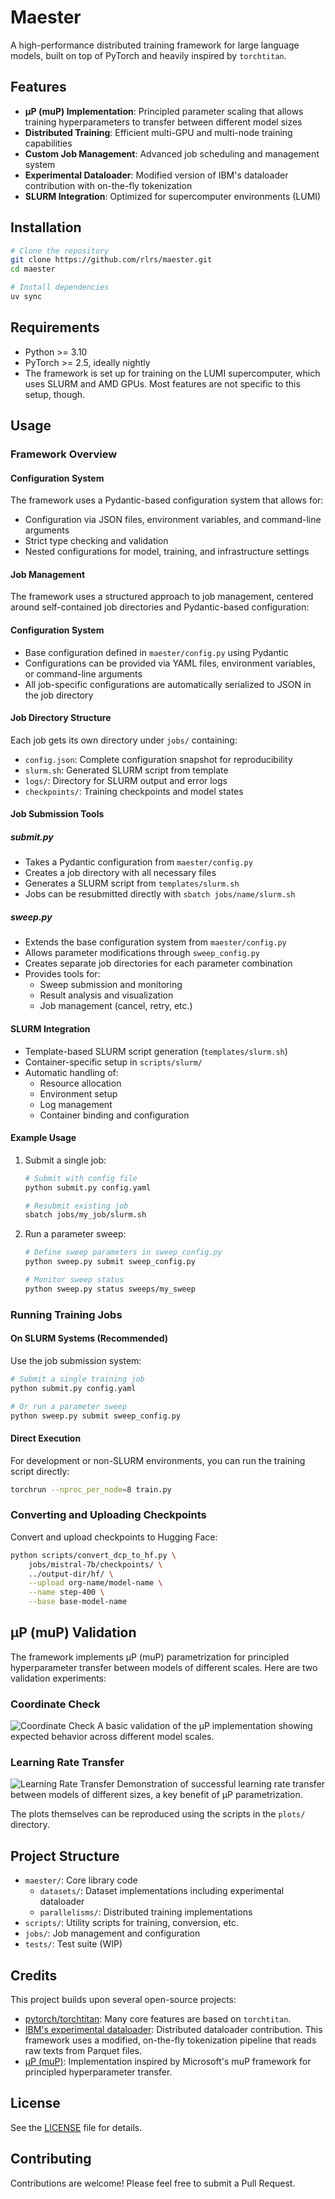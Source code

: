 # Maester

A high-performance distributed training framework for large language models, built on top of PyTorch and heavily inspired by `torchtitan`.

## Features

- **μP (muP) Implementation**: Principled parameter scaling that allows training hyperparameters to transfer between different model sizes
- **Distributed Training**: Efficient multi-GPU and multi-node training capabilities
- **Custom Job Management**: Advanced job scheduling and management system
- **Experimental Dataloader**: Modified version of IBM's dataloader contribution with on-the-fly tokenization
- **SLURM Integration**: Optimized for supercomputer environments (LUMI)

## Installation

```bash
# Clone the repository
git clone https://github.com/rlrs/maester.git
cd maester

# Install dependencies
uv sync
```

## Requirements

- Python >= 3.10
- PyTorch >= 2.5, ideally nightly
- The framework is set up for training on the LUMI supercomputer, which uses SLURM and AMD GPUs. Most features are not specific to this setup, though.

## Usage

### Framework Overview

#### Configuration System

The framework uses a Pydantic-based configuration system that allows for:
- Configuration via JSON files, environment variables, and command-line arguments
- Strict type checking and validation
- Nested configurations for model, training, and infrastructure settings

#### Job Management

The framework uses a structured approach to job management, centered around self-contained job directories and Pydantic-based configuration:

#### Configuration System
- Base configuration defined in `maester/config.py` using Pydantic
- Configurations can be provided via YAML files, environment variables, or command-line arguments
- All job-specific configurations are automatically serialized to JSON in the job directory

#### Job Directory Structure
Each job gets its own directory under `jobs/` containing:
- `config.json`: Complete configuration snapshot for reproducibility
- `slurm.sh`: Generated SLURM script from template
- `logs/`: Directory for SLURM output and error logs
- `checkpoints/`: Training checkpoints and model states

#### Job Submission Tools

##### submit.py
- Takes a Pydantic configuration from `maester/config.py`
- Creates a job directory with all necessary files
- Generates a SLURM script from `templates/slurm.sh`
- Jobs can be resubmitted directly with `sbatch jobs/name/slurm.sh`

##### sweep.py
- Extends the base configuration system from `maester/config.py`
- Allows parameter modifications through `sweep_config.py`
- Creates separate job directories for each parameter combination
- Provides tools for:
  - Sweep submission and monitoring
  - Result analysis and visualization
  - Job management (cancel, retry, etc.)

#### SLURM Integration
- Template-based SLURM script generation (`templates/slurm.sh`)
- Container-specific setup in `scripts/slurm/`
- Automatic handling of:
  - Resource allocation
  - Environment setup
  - Log management
  - Container binding and configuration

#### Example Usage

1. Submit a single job:
   ```bash
   # Submit with config file
   python submit.py config.yaml
   
   # Resubmit existing job
   sbatch jobs/my_job/slurm.sh
   ```

2. Run a parameter sweep:
   ```bash
   # Define sweep parameters in sweep_config.py
   python sweep.py submit sweep_config.py
   
   # Monitor sweep status
   python sweep.py status sweeps/my_sweep
   ```

### Running Training Jobs

#### On SLURM Systems (Recommended)
Use the job submission system:
```bash
# Submit a single training job
python submit.py config.yaml

# Or run a parameter sweep
python sweep.py submit sweep_config.py
```

#### Direct Execution
For development or non-SLURM environments, you can run the training script directly:
```bash
torchrun --nproc_per_node=8 train.py
```

### Converting and Uploading Checkpoints

Convert and upload checkpoints to Hugging Face:
```bash
python scripts/convert_dcp_to_hf.py \
    jobs/mistral-7b/checkpoints/ \
    ../output-dir/hf/ \
    --upload org-name/model-name \
    --name step-400 \
    --base base-model-name
```

## μP (muP) Validation

The framework implements μP (muP) parametrization for principled hyperparameter transfer between models of different scales. Here are two validation experiments:

### Coordinate Check
![Coordinate Check](assets/coord-check.png)
A basic validation of the μP implementation showing expected behavior across different model scales.

### Learning Rate Transfer
![Learning Rate Transfer](assets/mutransfer.png)
Demonstration of successful learning rate transfer between models of different sizes, a key benefit of μP parametrization.

The plots themselves can be reproduced using the scripts in the `plots/` directory.

## Project Structure

- `maester/`: Core library code
  - `datasets/`: Dataset implementations including experimental dataloader
  - `parallelisms/`: Distributed training implementations
- `scripts/`: Utility scripts for training, conversion, etc.
- `jobs/`: Job management and configuration
- `tests/`: Test suite (WIP)

## Credits

This project builds upon several open-source projects:

- [pytorch/torchtitan](https://github.com/pytorch/torchtitan): Many core features are based on `torchtitan`.
- [IBM's experimental dataloader](https://github.com/pytorch/torchtitan/pull/376): Distributed dataloader contribution. This framework uses a modified, on-the-fly tokenization pipeline that reads raw texts from Parquet files.
- [μP (muP)](https://github.com/microsoft/mup): Implementation inspired by Microsoft's muP framework for principled hyperparameter transfer.

## License

See the [LICENSE](LICENSE) file for details.

## Contributing

Contributions are welcome! Please feel free to submit a Pull Request.
